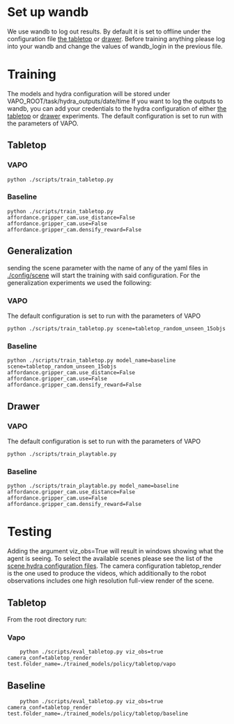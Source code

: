 # Set up wandb
We use wandb to log out results. By default it is set to offline under the configuration file [the tabletop](../config/cfg_tabletop.yaml) or [drawer](../config/cfg_playtable.yaml). Before training anything please log into your wandb and change the values of wandb_login in the previous file.

# Training
The models and hydra configuration will be stored under VAPO_ROOT/task/hydra_outputs/date/time
If you want to log the outputs to wandb, you can add your credentials to the hydra configuration of either [the tabletop](../config/cfg_tabletop.yaml) or [drawer](../config/cfg_playtable.yaml) experiments. The default configuration is set to run with the parameters of VAPO.

## Tabletop

### VAPO
```
python ./scripts/train_tabletop.py
```

### Baseline
```
python ./scripts/train_tabletop.py affordance.gripper_cam.use_distance=False affordance.gripper_cam.use=False affordance.gripper_cam.densify_reward=False 
```
## Generalization
sending the scene parameter with the name of any of the yaml files in [./config/scene](../config/scene) will start the training with said configuration. For the generalization experiments we used the following:

### VAPO
The default configuration is set to run with the parameters of VAPO
```
python ./scripts/train_tabletop.py scene=tabletop_random_unseen_15objs
```

### Baseline
```
python ./scripts/train_tabletop.py model_name=baseline scene=tabletop_random_unseen_15objs affordance.gripper_cam.use_distance=False affordance.gripper_cam.use=False affordance.gripper_cam.densify_reward=False 
```

## Drawer

### VAPO
The default configuration is set to run with the parameters of VAPO
```
python ./scripts/train_playtable.py
```

### Baseline
```
python ./scripts/train_playtable.py model_name=baseline affordance.gripper_cam.use_distance=False affordance.gripper_cam.use=False affordance.gripper_cam.densify_reward=False 
```

# Testing
Adding the argument viz_obs=True will result in windows showing what the agent is seeing. To select the available scenes please see the list of the [scene hydra configuration files](../config/scene).
The camera configuration tabletop_render is the one used to produce the videos, which additionally to the robot observations includes one high resolution full-view render of the scene.

## Tabletop
From the root directory run:
### Vapo
```
    python ./scripts/eval_tabletop.py viz_obs=true camera_conf=tabletop_render test.folder_name=./trained_models/policy/tabletop/vapo
```

## Baseline
```
    python ./scripts/eval_tabletop.py viz_obs=true camera_conf=tabletop_render test.folder_name=./trained_models/policy/tabletop/baseline
```
